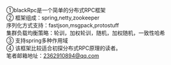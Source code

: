 ①blackRpc是一个简单的分布式RPC框架                                                                                                           
② 框架组成：spring,netty,zookeeper                                                                                                       
  序列化方式支持：fastjson,msgpack,protostuff                                                                                             
  集群负载均衡策略：轮训，加权轮训，随机，加权随机，一致性哈希                                                                                 
③ 支持spring多种作用域                                                                                                                       
④ 该框架比较适合初探分布式RPC原理的读者。                                                                                                     
笔者邮箱地址：2362910894@qq.com
